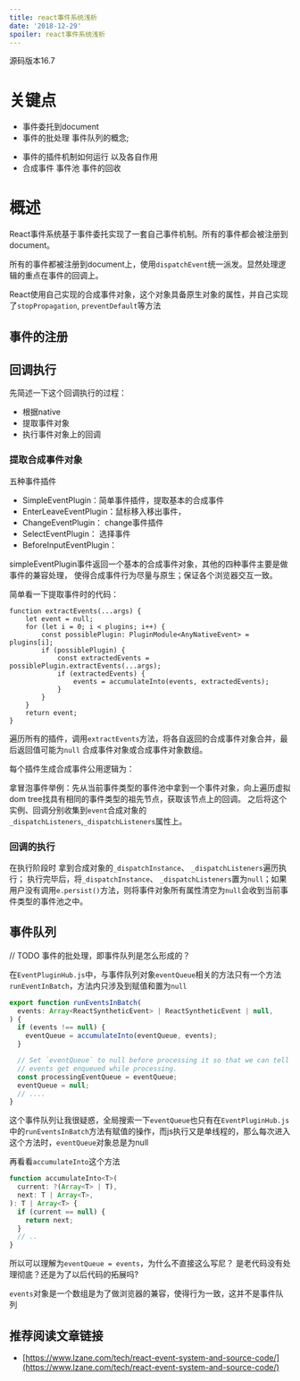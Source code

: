 ```yaml
---
title: react事件系统浅析
date: '2018-12-29'
spoiler: react事件系统浅析
---
```


源码版本16.7
# 关键点

- 事件委托到document
- 事件的批处理 事件队列的概念;
<!-- - 事件的传播 -->
- 事件的插件机制如何运行 以及各自作用
- 合成事件 事件池 事件的回收

<!-- 
事件的回收 一个事件被处理完就立刻回收吗？事件池存在的意义是为了事件的批处理 事件的批处理又是如何运行的；被persist的事件在什么时候会被回收，是在组件销毁的时候吗？事件对象不存在复用的问题吗？这个对象池是一个对象池还是每一种事件类型就是一个对象池？

同一种事件对象被重用。在一个事件执行完之后，这个事件对象的所有值都会被手动置为null，之后将这个对象push当前合成事件类型的静态属性`eventPool`上. 以便后续同种类型的事件可以重用这个‘初始对象’。 -->


# 概述
React事件系统基于事件委托实现了一套自己事件机制。所有的事件都会被注册到document。  

所有的事件都被注册到document上，使用`dispatchEvent`统一派发。显然处理逻辑的重点在事件的回调上。

React使用自己实现的合成事件对象，这个对象具备原生对象的属性，并自己实现了`stopPropagation`, `preventDefault`等方法

## 事件的注册

## 回调执行
先简述一下这个回调执行的过程：

- 根据native
- 提取事件对象
- 执行事件对象上的回调

### 提取合成事件对象

五种事件插件

- SimpleEventPlugin：简单事件插件，提取基本的合成事件
- EnterLeaveEventPlugin：鼠标移入移出事件，
- ChangeEventPlugin： change事件插件
- SelectEventPlugin： 选择事件
- BeforeInputEventPlugin：

simpleEventPlugin事件返回一个基本的合成事件对象，其他的四种事件主要是做事件的兼容处理， 使得合成事件行为尽量与原生；保证各个浏览器交互一致。

简单看一下提取事件时的代码：

```
function extractEvents(...args) {
    let event = null;
    for (let i = 0; i < plugins; i++) {
        const possiblePlugin: PluginModule<AnyNativeEvent> = plugins[i];
        if (possiblePlugin) {
            const extractedEvents = possiblePlugin.extractEvents(...args);
            if (extractedEvents) {
                events = accumulateInto(events, extractedEvents);
            }
        }
    }
    return event;
}
```

遍历所有的插件，调用`extractEvents`方法，将各自返回的合成事件对象合并，最后返回值可能为`null` 合成事件对象或合成事件对象数组。

每个插件生成合成事件公用逻辑为：

拿冒泡事件举例：先从当前事件类型的事件池中拿到一个事件对象，向上遍历虚拟dom tree找具有相同的事件类型的祖先节点，获取该节点上的回调。
之后将这个实例、回调分别收集到`event`合成对象的`_dispatchListeners`,`_dispatchListeners`属性上。
<!-- 先找到当前`fiber`节点对应的`stateNode`，再调用`getFiberCurrentPropsFromNode`获取`props`，最后从`props`上取得你在代码上设置的回调   -->

### 回调的执行

在执行阶段时 拿到合成对象的`_dispatchInstance`、 `_dispatchListeners`遍历执行；
执行完毕后，将`_dispatchInstance`、 `_dispatchListeners`置为`null`；如果用户没有调用`e.persist()`方法，则将事件对象所有属性清空为`null`会收到当前事件类型的事件池之中。

## 事件队列
// TODO
事件的批处理，即事件队列是怎么形成的？

在`EventPluginHub.js`中，与事件队列对象`eventQueue`相关的方法只有一个方法`runEventInBatch`，方法内只涉及到赋值和置为`null`

```javascript
export function runEventsInBatch(
  events: Array<ReactSyntheticEvent> | ReactSyntheticEvent | null,
) {
  if (events !== null) {
    eventQueue = accumulateInto(eventQueue, events);
  }

  // Set `eventQueue` to null before processing it so that we can tell if more
  // events get enqueued while processing.
  const processingEventQueue = eventQueue;
  eventQueue = null;
  // ....
}
```
这个事件队列让我很疑惑，全局搜索一下`eventQueue`也只有在`EventPluginHub.js`中的`runEventsInBatch`方法有赋值的操作，而js执行又是单线程的，那么每次进入这个方法时，`eventQueue`对象总是为null  

再看看`accumulateInto`这个方法

```javascript
function accumulateInto<T>(
  current: ?(Array<T> | T),
  next: T | Array<T>,
): T | Array<T> {
  if (current == null) {
    return next;
  }
  // ..
}
```
所以可以理解为`eventQueue = events`，为什么不直接这么写尼？ 是老代码没有处理彻底？还是为了以后代码的拓展吗? 

`events`对象是一个数组是为了做浏览器的兼容，使得行为一致，这并不是事件队列




## 推荐阅读文章链接

- [https://www.lzane.com/tech/react-event-system-and-source-code/](https://www.lzane.com/tech/react-event-system-and-source-code/)